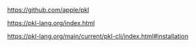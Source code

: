 https://github.com/apple/pkl

https://pkl-lang.org/index.html

https://pkl-lang.org/main/current/pkl-cli/index.html#installation
